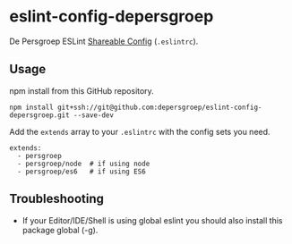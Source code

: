 # eslint-config-depersgroep

De Persgroep ESLint [Shareable Config](https://eslint.org/docs/developer-guide/shareable-configs) (`.eslintrc`).

## Usage

npm install from this GitHub repository.

```
npm install git+ssh://git@github.com:depersgroep/eslint-config-depersgroep.git --save-dev
```

Add the `extends` array to your `.eslintrc` with the config sets you need.

```
extends:
  - persgroep
  - persgroep/node  # if using node
  - persgroep/es6   # if using ES6
```

## Troubleshooting

- If your Editor/IDE/Shell is using global eslint you should also install this package global (-g).
